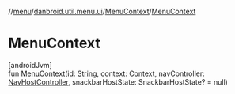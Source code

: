//[menu](../../../index.md)/[danbroid.util.menu.ui](../index.md)/[MenuContext](index.md)/[MenuContext](-menu-context.md)

# MenuContext

[androidJvm]\
fun [MenuContext](-menu-context.md)(id: [String](https://kotlinlang.org/api/latest/jvm/stdlib/kotlin/-string/index.html), context: [Context](https://developer.android.com/reference/kotlin/android/content/Context.html), navController: [NavHostController](https://developer.android.com/reference/kotlin/androidx/navigation/NavHostController.html), snackbarHostState: SnackbarHostState? = null)
